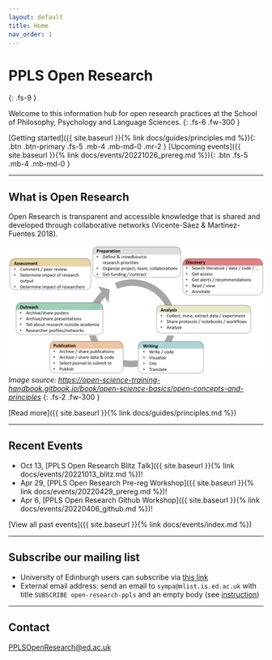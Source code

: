 ```yaml
---
layout: default
title: Home
nav_order: 1
---
```


# PPLS Open Research
{: .fs-9 }

Welcome to this information hub for open research practices at the School of Philosophy, Psychology and Language Sciences.
{: .fs-6 .fw-300 }

[Getting started]({{ site.baseurl }}{% link docs/guides/principles.md %}){: .btn .btn-primary .fs-5 .mb-4 .mb-md-0 .mr-2 } [Upcoming events]({{ site.baseurl }}{% link docs/events/20221026_prereg.md %}){: .btn .fs-5 .mb-4 .mb-md-0 }

---

## What is Open Research

Open Research is transparent and accessible knowledge that is shared and developed through collaborative networks (Vicente-Sáez & Martínez-Fuentes 2018).

![](assets/images/ResearchCycle.png)
*Image source: https://open-science-training-handbook.gitbook.io/book/open-science-basics/open-concepts-and-principles*
{: .fs-2 .fw-300 }

[Read more]({{ site.baseurl }}{% link docs/guides/principles.md %})

---

## Recent Events

* Oct 13, [PPLS Open Research Blitz Talk]({{ site.baseurl }}{% link docs/events/20221013_blitz.md %})!
* Apr 29, [PPLS Open Research Pre-reg Workshop]({{ site.baseurl }}{% link docs/events/20220429_prereg.md %})!
* Apr 6, [PPLS Open Research Github Workshop]({{ site.baseurl }}{% link docs/events/20220406_github.md %})!


[View all past events]({{ site.baseurl }}{% link docs/events/index.md %})

---

## Subscribe our mailing list

- University of Edinburgh users can subscribe via [this link](https://mlist.is.ed.ac.uk/lists/info/open-research-ppls)
- External email address: send an email to `sympa@mlist.is.ed.ac.uk` with title `SUBSCRIBE open-research-ppls` and an empty body (see [instruction](https://www.ed.ac.uk/information-services/computing/comms-and-collab/email/lists/sympa/subscribe))

---
## Contact

PPLSOpenResearch@ed.ac.uk
